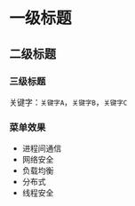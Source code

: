 
# 一级标题

## 二级标题

### 三级标题

关键字：`关键字A`，`关键字B`，`关键字C`</br>

### 菜单效果
* 进程间通信
* 网络安全
* 负载均衡
* 分布式
* 线程安全

